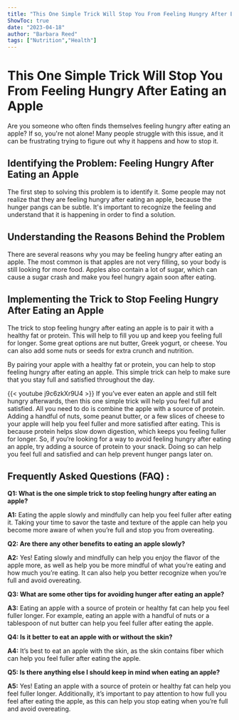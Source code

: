 ```yaml
---
title: "This One Simple Trick Will Stop You From Feeling Hungry After Eating an Apple"
ShowToc: true 
date: "2023-04-18"
author: "Barbara Reed" 
tags: ["Nutrition","Health"]
---
```

# This One Simple Trick Will Stop You From Feeling Hungry After Eating an Apple

Are you someone who often finds themselves feeling hungry after eating an apple? If so, you're not alone! Many people struggle with this issue, and it can be frustrating trying to figure out why it happens and how to stop it. 

## Identifying the Problem: Feeling Hungry After Eating an Apple

The first step to solving this problem is to identify it. Some people may not realize that they are feeling hungry after eating an apple, because the hunger pangs can be subtle. It's important to recognize the feeling and understand that it is happening in order to find a solution. 

## Understanding the Reasons Behind the Problem

There are several reasons why you may be feeling hungry after eating an apple. The most common is that apples are not very filling, so your body is still looking for more food. Apples also contain a lot of sugar, which can cause a sugar crash and make you feel hungry again soon after eating. 

## Implementing the Trick to Stop Feeling Hungry After Eating an Apple

The trick to stop feeling hungry after eating an apple is to pair it with a healthy fat or protein. This will help to fill you up and keep you feeling full for longer. Some great options are nut butter, Greek yogurt, or cheese. You can also add some nuts or seeds for extra crunch and nutrition. 

By pairing your apple with a healthy fat or protein, you can help to stop feeling hungry after eating an apple. This simple trick can help to make sure that you stay full and satisfied throughout the day.

{{< youtube j9c6zkXr9U4 >}} 
If you’ve ever eaten an apple and still felt hungry afterwards, then this one simple trick will help you feel full and satisfied. All you need to do is combine the apple with a source of protein. Adding a handful of nuts, some peanut butter, or a few slices of cheese to your apple will help you feel fuller and more satisfied after eating. This is because protein helps slow down digestion, which keeps you feeling fuller for longer. So, if you’re looking for a way to avoid feeling hungry after eating an apple, try adding a source of protein to your snack. Doing so can help you feel full and satisfied and can help prevent hunger pangs later on.

## Frequently Asked Questions (FAQ) :
**Q1: What is the one simple trick to stop feeling hungry after eating an apple?**

**A1:** Eating the apple slowly and mindfully can help you feel fuller after eating it. Taking your time to savor the taste and texture of the apple can help you become more aware of when you’re full and stop you from overeating.

**Q2: Are there any other benefits to eating an apple slowly?**

**A2:** Yes! Eating slowly and mindfully can help you enjoy the flavor of the apple more, as well as help you be more mindful of what you’re eating and how much you’re eating. It can also help you better recognize when you’re full and avoid overeating. 

**Q3: What are some other tips for avoiding hunger after eating an apple?**

**A3:** Eating an apple with a source of protein or healthy fat can help you feel fuller longer. For example, eating an apple with a handful of nuts or a tablespoon of nut butter can help you feel fuller after eating the apple. 

**Q4: Is it better to eat an apple with or without the skin?**

**A4:** It’s best to eat an apple with the skin, as the skin contains fiber which can help you feel fuller after eating the apple. 

**Q5: Is there anything else I should keep in mind when eating an apple?**

**A5:** Yes! Eating an apple with a source of protein or healthy fat can help you feel fuller longer. Additionally, it’s important to pay attention to how full you feel after eating the apple, as this can help you stop eating when you’re full and avoid overeating.




